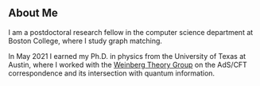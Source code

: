 
## About Me  

I am a postdoctoral research fellow in the computer science department at Boston College, where I study graph matching.

In May 2021 I earned my Ph.D. in physics from the University of Texas at Austin, where I worked with the  [Weinberg Theory Group](https://zippy.ph.utexas.edu/) on the AdS/CFT correspondence and its intersection with quantum information.
